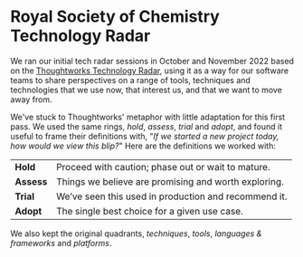 # Royal Society of Chemistry Technology Radar
We ran our initial tech radar sessions in October and November 2022 based on the [Thoughtworks Technology Radar](https://www.thoughtworks.com/radar), using it as a way for our software teams to share perspectives on a range of tools, techniques and technologies that we use now, that interest us, and that we want to move away from.

We've stuck to Thoughtworks' metaphor with little adaptation for this first pass. We used the same rings, _hold_, _assess_, _trial_ and _adopt_, and found it useful to frame their definitions with, "_If we started a new project today, how would we view this blip?_" Here are the definitions we worked with:

| | |
| - | - |
| **Hold** | Proceed with caution; phase out or wait to mature. |
| **Assess** | Things we believe are promising and worth exploring. |
| **Trial** | We’ve seen this used in production and recommend it. |
| **Adopt** | The single best choice for a given use case. |

We also kept the original quadrants, _techniques_, _tools_, _languages & frameworks_ and _platforms_.

